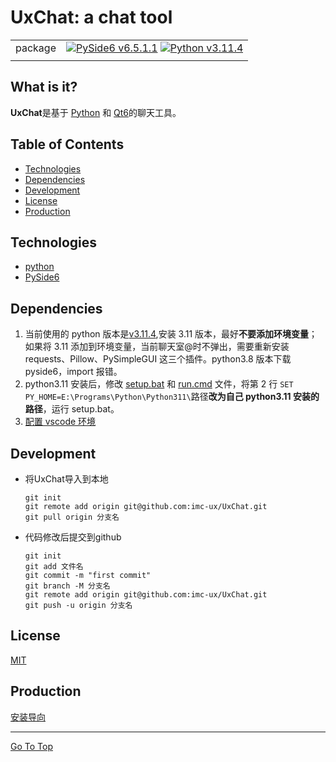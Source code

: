 # UxChat: a chat tool
|||
| --- | --- |
|package|[![PySide6 v6.5.1.1](https://img.shields.io/badge/PySide6-v6.5.1.1-f5e8c8.svg)](https://doc.qt.io/qtforpython-6/index.html) [![Python v3.11.4](https://img.shields.io/badge/python-v3.11.4-a3d9c2.svg)](https://www.python.org/downloads/release/python-3114/)|
|||
## What is it?
**UxChat**是基于 [Python](https://www.python.org/) 和 [Qt6](https://doc.qt.io/qtforpython-6/quickstart.html#quick-start)的聊天工具。
## Table of Contents
- [Technologies](#Technologies)
- [Dependencies](#Dependencies)
- [Development](#Development)
- [License](#License)
- [Production](#Production)
## Technologies
- [python](https://www.python.org/)
- [PySide6](https://doc.qt.io/qtforpython-6/index.html)
## Dependencies
1. 当前使用的 python 版本是[v3.11.4](),安装 3.11 版本，最好**不要添加环境变量**；如果将 3.11 添加到环境变量，当前聊天室@时不弹出，需要重新安装 requests、Pillow、PySimpleGUI 这三个插件。python3.8 版本下载 pyside6，import 报错。
2. python3.11 安装后，修改 [setup.bat](https://github.com/imc-ux/UxChat/blob/main/setup.bat) 和 [run.cmd](https://github.com/imc-ux/UxChat/blob/main/run.cmd) 文件，将第 2 行 `SET PY_HOME=E:\Programs\Python\Python311\`路径**改为自己 python3.11 安装的路径**，运行 setup.bat。<br>
3. [配置 vscode 环境](https://github.com/imc-ux/UxChat/blob/main/docs/vscode_config.md)
## Development
- 将UxChat导入到本地
  ```
  git init
  git remote add origin git@github.com:imc-ux/UxChat.git
  git pull origin 分支名
  ```
- 代码修改后提交到github
  ```
  git init
  git add 文件名
  git commit -m "first commit"
  git branch -M 分支名
  git remote add origin git@github.com:imc-ux/UxChat.git
  git push -u origin 分支名
  ```
## License
[MIT](https://github.com/imc-ux/UxChat/blob/main/LICENSE)
## Production
[安装导向](https://github.com/imc-ux/UxChat/blob/main/docs/pyinstaller.md)
<hr/>

[Go To Top](#Table-of-Contents)
